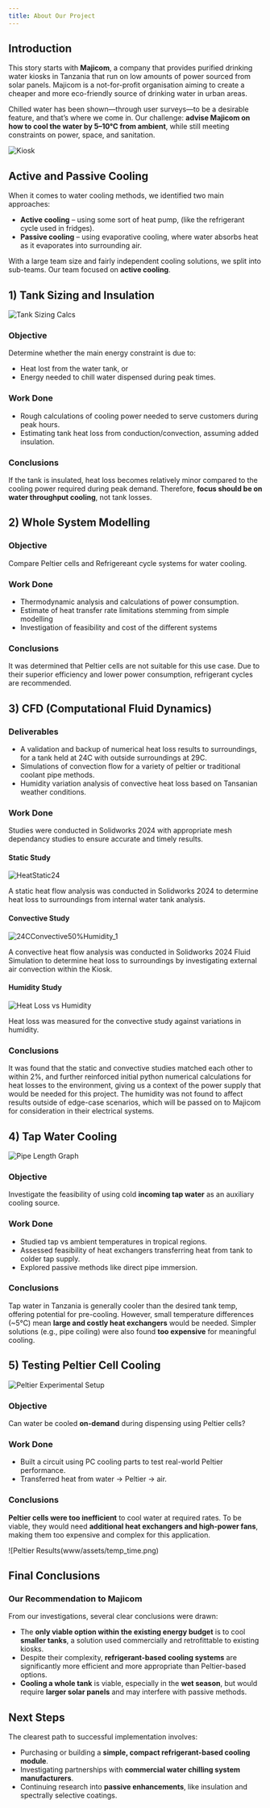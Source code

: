 ```yaml
---
title: About Our Project
---
```

## Introduction

This story starts with **Majicom**, a company that provides purified drinking water kiosks in Tanzania that run on low amounts of power sourced from solar panels. Majicom is a not-for-profit organisation aiming to create a cheaper and more eco-friendly source of drinking water in urban areas.

Chilled water has been shown—through user surveys—to be a desirable feature, and that’s where we come in. Our challenge: **advise Majicom on how to cool the water by 5–10°C from ambient**, while still meeting constraints on power, space, and sanitation.

![Kiosk](https://github.com/user-attachments/assets/cdfa74d1-06f9-4b66-a505-da1d5456c584)

## Active and Passive Cooling

When it comes to water cooling methods, we identified two main approaches:

- **Active cooling** – using some sort of heat pump, (like the refrigerant cycle used in fridges).
- **Passive cooling** – using evaporative cooling, where water absorbs heat as it evaporates into surrounding air.

With a large team size and fairly independent cooling solutions, we split into sub-teams. Our team focused on **active cooling**.

## 1) Tank Sizing and Insulation

![Tank Sizing Calcs](Assets/insulation.png)

### Objective

Determine whether the main energy constraint is due to:
- Heat lost from the water tank, or
- Energy needed to chill water dispensed during peak times.

### Work Done

- Rough calculations of cooling power needed to serve customers during peak hours.
- Estimating tank heat loss from conduction/convection, assuming added insulation.

### Conclusions

If the tank is insulated, heat loss becomes relatively minor compared to the cooling power required during peak demand. Therefore, **focus should be on water throughput cooling**, not tank losses.

## 2) Whole System Modelling


### Objective

Compare Peltier cells and Refrigereant cycle systems for water cooling.

### Work Done

- Thermodynamic analysis and calculations of power consumption.
- Estimate of heat transfer rate limitations stemming from simple modelling
- Investigation of feasibility and cost of the different systems

### Conclusions

It was determined that Peltier cells are not suitable for this use case. Due to their superior efficiency and lower power consumption, refrigerant cycles are recommended.

## 3) CFD (Computational Fluid Dynamics)

### Deliverables

* A validation and backup of numerical heat loss results to surroundings, for a tank held at 24C with outside surroundings at 29C.
* Simulations of convection flow for a variety of peltier or traditional coolant pipe methods.
* Humidity variation analysis of convective heat loss based on Tansanian weather conditions. 

### Work Done

Studies were conducted in Solidworks 2024 with appropriate mesh dependancy studies to ensure accurate and timely results.

#### Static Study

![HeatStatic24](https://github.com/user-attachments/assets/dad25432-4ea5-4c58-9f08-43a667aca4d5)

A static heat flow analysis was conducted in Solidworks 2024 to determine heat loss to surroundings from internal water tank analysis.

#### Convective Study

![24CConvective50%Humidity_1](https://github.com/user-attachments/assets/8fffc51a-cf32-423b-ba84-36898f2cd21d)

A convective heat flow analysis was conducted in Solidworks 2024 Fluid Simulation to determine heat loss to surroundings by investigating external air convection within the Kiosk.

#### Humidity Study

![Heat Loss vs  Humidity](https://github.com/user-attachments/assets/01a4badf-4cbd-4b50-87ec-306a9c4584c9)

Heat loss was measured for the convective study against variations in humidity.


### Conclusions

It was found that the static and convective studies matched each other to within 2%, and further reinforced initial python numerical calculations for heat losses to the environment, giving us a context of the power supply that would be needed for this project. The humidity was not found to affect results outside of edge-case scenarios, which will be passed on to Majicom for consideration in their electrical systems.


## 4) Tap Water Cooling

![Pipe Length Graph](www/assets/unnamed.png)

### Objective

Investigate the feasibility of using cold **incoming tap water** as an auxiliary cooling source.

### Work Done

- Studied tap vs ambient temperatures in tropical regions.
- Assessed feasibility of heat exchangers transferring heat from tank to colder tap supply.
- Explored passive methods like direct pipe immersion.

### Conclusions

Tap water in Tanzania is generally cooler than the desired tank temp, offering potential for pre-cooling. However, small temperature differences (~5°C) mean **large and costly heat exchangers** would be needed. Simpler solutions (e.g., pipe coiling) were also found **too expensive** for meaningful cooling.

## 5) Testing Peltier Cell Cooling

![Peltier Experimental Setup](www/assets/IMG_7864.jpeg)

### Objective

Can water be cooled **on-demand** during dispensing using Peltier cells?

### Work Done

- Built a circuit using PC cooling parts to test real-world Peltier performance.
- Transferred heat from water → Peltier → air.

### Conclusions

**Peltier cells were too inefficient** to cool water at required rates. To be viable, they would need **additional heat exchangers and high-power fans**, making them too expensive and complex for this application.

![Peltier Results(www/assets/temp_time.png)

## Final Conclusions

### Our Recommendation to Majicom

From our investigations, several clear conclusions were drawn:

- The **only viable option within the existing energy budget** is to cool **smaller tanks**, a solution used commercially and retrofittable to existing kiosks.
- Despite their complexity, **refrigerant-based cooling systems** are significantly more efficient and more appropriate than Peltier-based options.
- **Cooling a whole tank** is viable, especially in the **wet season**, but would require **larger solar panels** and may interfere with passive methods.

## Next Steps

The clearest path to successful implementation involves:

- Purchasing or building a **simple, compact refrigerant-based cooling module**.
- Investigating partnerships with **commercial water chilling system manufacturers**.
- Continuing research into **passive enhancements**, like insulation and spectrally selective coatings.


